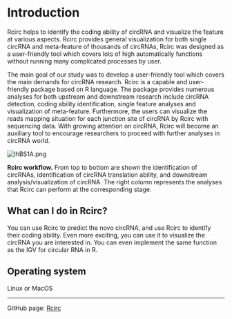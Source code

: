 # Introduction
Rcirc helps to identify the coding ability of circRNA and visualize the feature at various aspects. Rcirc provides general visualization for both single circRNA and meta-feature of thousands of circRNAs, Rcirc was designed as a user-friendly tool which covers lots of high automatically functions without running many complicated processes by user.

The main goal of our study was to develop a user-friendly tool which covers the main demands for circRNA research. Rcirc is a capable and user-friendly package based on R language. The package provides numerous analyses for both upstream and downstream research include circRNA detection, coding ability identification, single feature analyses and visualization of meta-feature. Furthermore, the users can visualize the reads mapping situation for each junction site of circRNA by Rcirc with sequencing data. With growing attention on circRNA, Rcirc will become an auxiliary tool to encourage researchers to proceed with further analyses in circRNA world. 

![lhBS1A.png](https://s2.ax1x.com/2020/01/10/lhBS1A.png)

**Rcirc workflow.**
From top to bottom are shown the identification of circRNAs, identification of circRNA translation ability, and downstream analysis/visualization of circRNA. The right column represents the analyses that Rcirc can perform at the corresponding stage.

## What can I do in Rcirc?
You can use Rcirc to predict the novo circRNA, and use Rcirc to identify their coding ability. Even more exciting, you can use it to visualize the circRNA you are interested in. You can even implement the same function as the IGV for circular RNA in R.

## Operating system
Linux or MacOS

---
GitHub page: [Rcirc](https://github.com/PSSUN/Rcirc)
